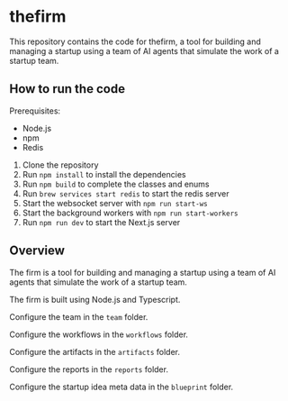 # thefirm

This repository contains the code for thefirm, a tool for building and managing a startup using a team of AI agents that simulate the work of a startup team.

## How to run the code

Prerequisites:
- Node.js
- npm
- Redis

1. Clone the repository
2. Run `npm install` to install the dependencies
3. Run `npm build` to complete the classes and enums
4. Run `brew services start redis` to start the redis server
5. Start the websocket server with `npm run start-ws`
6. Start the background workers with `npm run start-workers`
7. Run `npm run dev` to start the Next.js server

## Overview

The firm is a tool for building and managing a startup using a team of AI agents that simulate the work of a startup team.

The firm is built using Node.js and Typescript.

Configure the team in the `team` folder.

Configure the workflows in the `workflows` folder.

Configure the artifacts in the `artifacts` folder.

Configure the reports in the `reports` folder.

Configure the startup idea meta data  in the `blueprint` folder.
